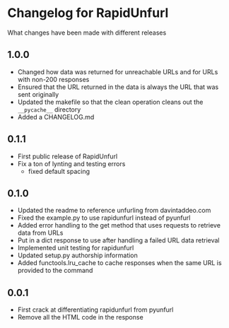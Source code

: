 # Changelog for RapidUnfurl

What changes have been made with different releases

## 1.0.0

- Changed how data was returned for unreachable URLs and for URLs with non-200 responses
- Ensured that the URL returned in the data is always the URL that was sent originally
- Updated the makefile so that the clean operation cleans out the `__pycache__` directory
- Added a CHANGELOG.md

## 0.1.1

- First public release of RapidUnfurl
- Fix a ton of lynting and testing errors
  - fixed default spacing

## 0.1.0

- Updated the readme to reference unfurling from davintaddeo.com
- Fixed the example.py to use rapidunfurl instead of pyunfurl
- Added error handling to the get method that uses requests to retrieve data from URLs
- Put in a dict response to use after handling a failed URL data retrieval
- Implemented unit testing for rapidunfurl
- Updated setup.py authorship information
- Added functools.lru_cache to cache responses when the same URL is provided to the command

## 0.0.1

- First crack at differentiating rapidunfurl from pyunfurl
- Remove all the HTML code in the response
